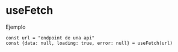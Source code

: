 # useFetch

Ejemplo

```
const url = "endpoint de una api"
const {data: null, loading: true, error: null} = useFetch(url)

```
